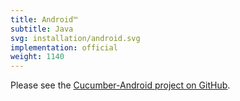 ```yaml
---
title: Android™
subtitle: Java
svg: installation/android.svg
implementation: official
weight: 1140
---
```


Please see the [Cucumber-Android project on GitHub](https://github.com/cucumber/cucumber-android).
